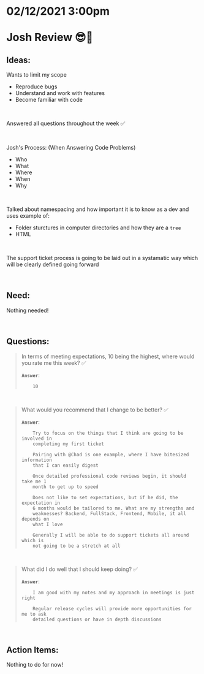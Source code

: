 # **02/12/2021 3:00pm <br> <br> Josh Review 😎🥇**

## **Ideas:**

Wants to limit my scope
  * Reproduce bugs
  * Understand and work with features
  * Become familiar with code

&nbsp;

Answered all questions throughout the week ✅

&nbsp;

Josh's Process: (When Answering Code Problems)
  * Who
  * What
  * Where
  * When
  * Why

&nbsp;

Talked about namespacing and how important it is to know as a dev and uses example of:
  * Folder sturctures in computer directories and how they are a `tree`
  * HTML 

&nbsp;

The support ticket process is going to be laid out in a systamatic way which will be clearly defined going forward

&nbsp;

## **Need:**

Nothing needed!

&nbsp;

## **Questions:**

> In terms of meeting expectations, 10 being the highest, where would you rate me this week? ✅
>
> **`Answer`**: 
>
>         10 

&nbsp;

> What would you recommend that I change to be better? ✅
>
> **`Answer`**:
>
>         Try to focus on the things that I think are going to be involved in 
>         completing my first ticket
>
>         Pairing with @Chad is one example, where I have bitesized information
>         that I can easily digest
>
>         Once detailed professional code reviews begin, it should take me 1
>         month to get up to speed
>
>         Does not like to set expectations, but if he did, the expectation in
>         6 months would be tailored to me. What are my strengths and 
>         weaknesses? Backend, FullStack, Frontend, Mobile, it all depends on
>         what I love
>
>         Generally I will be able to do support tickets all around which is 
>         not going to be a stretch at all


&nbsp;

> What did I do well that I should keep doing? ✅
>
> **`Answer`**:
> 
>         I am good with my notes and my approach in meetings is just right
>
>         Regular release cycles will provide more opportunities for me to ask
>         detailed questions or have in depth discussions

&nbsp;

## **Action Items:**

Nothing to do for now!